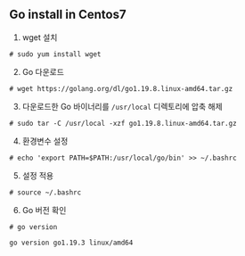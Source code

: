 ## Go install in Centos7

1. wget 설치

```
# sudo yum install wget
```

2. Go 다운로드

```
# wget https://golang.org/dl/go1.19.8.linux-amd64.tar.gz
```

3. 다운로드한 Go 바이너리를 `/usr/local` 디렉토리에 압축 해제

```
# sudo tar -C /usr/local -xzf go1.19.8.linux-amd64.tar.gz
```

4. 환경변수 설정

```
# echo 'export PATH=$PATH:/usr/local/go/bin' >> ~/.bashrc
```

5. 설정 적용

```
# source ~/.bashrc
```

6. Go 버전 확인

```
# go version

go version go1.19.3 linux/amd64
```


